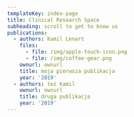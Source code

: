 ```yaml
---
templateKey: index-page
title: Clinical Research Space
subheading: scroll to get to know us
publications:
  - authors: Kamil Lenart
    files:
      - file: /img/apple-touch-icon.png
      - file: /img/coffee-gear.png
    ownurl: ownurl
    title: moja pierwsza publikacja
    year: '2019'
  - authors: też Kamil
    ownurl: ownurl
    title: druga publikacja
    year: '2019'
---
```


